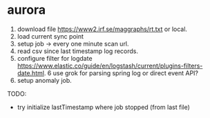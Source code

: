 # aurora

1. download file https://www2.irf.se/maggraphs/rt.txt or local.
2. load current sync point
3. setup job -> every one minute scan url.
4. read csv since last timestamp log records.
5. configure filter for logdate https://www.elastic.co/guide/en/logstash/current/plugins-filters-date.html. 6 use grok
   for parsing spring log or direct event API?
7. setup anomaly job.

TODO:
- try initialize lastTimestamp where job stopped (from last file)

